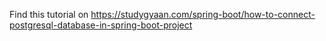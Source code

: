 Find this tutorial on https://studygyaan.com/spring-boot/how-to-connect-postgresql-database-in-spring-boot-project
